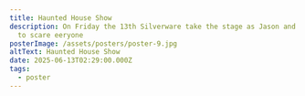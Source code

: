 ```yaml
---
title: Haunted House Show
description: On Friday the 13th Silverware take the stage as Jason and attempt
  to scare eeryone
posterImage: /assets/posters/poster-9.jpg
altText: Haunted House Show
date: 2025-06-13T02:29:00.000Z
tags:
  - poster
---
```

